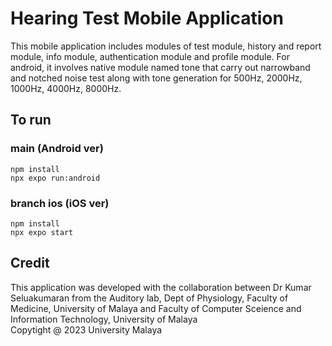# Hearing Test Mobile Application
This mobile application includes modules of test module, history and report module, info module, authentication module and profile module.
For android, it involves native module named tone that carry out narrowband and notched noise test along with tone generation for 500Hz, 2000Hz, 1000Hz, 4000Hz, 8000Hz.

## To run
### main (Android ver)
```
npm install
npx expo run:android
```

### branch ios (iOS ver)
```
npm install
npx expo start
```

## Credit
This application was developed with the collaboration between Dr Kumar Seluakumaran from the Auditory lab, Dept of Physiology, Faculty of Medicine, University of Malaya and Faculty of Computer Sceience and Information Technology, University of Malaya <br/>
Copytight @ 2023 University Malaya

